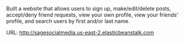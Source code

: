 Built a website that allows users to sign up, make/edit/delete posts, accept/deny friend requests, view your own profile,
view your friends' profile, and search users by first and/or last name.

URL: http://sagesocialmedia.us-east-2.elasticbeanstalk.com
